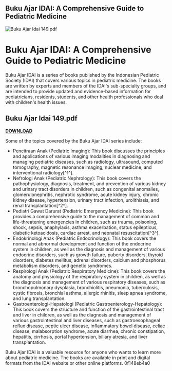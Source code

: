 ## Buku Ajar IDAI: A Comprehensive Guide to Pediatric Medicine

 
![Buku Ajar Idai 149.pdf](https://graswiatel.pl/img/cms/nowodvorski24/baner3%20280x374.jpg)

 
# Buku Ajar IDAI: A Comprehensive Guide to Pediatric Medicine
 
Buku Ajar IDAI is a series of books published by the Indonesian Pediatric Society (IDAI) that covers various topics in pediatric medicine. The books are written by experts and members of the IDAI's sub-specialty groups, and are intended to provide updated and evidence-based information for pediatricians, residents, students, and other health professionals who deal with children's health issues.
 
## Buku Ajar Idai 149.pdf


[**DOWNLOAD**](https://venemena.blogspot.com/?download=2tLTiT)

 
Some of the topics covered by the Buku Ajar IDAI series include:
 
- Pencitraan Anak (Pediatric Imaging): This book discusses the principles and applications of various imaging modalities in diagnosing and managing pediatric diseases, such as radiology, ultrasound, computed tomography, magnetic resonance imaging, nuclear medicine, and interventional radiology[^1^].
- Nefrologi Anak (Pediatric Nephrology): This book covers the pathophysiology, diagnosis, treatment, and prevention of various kidney and urinary tract disorders in children, such as congenital anomalies, glomerulonephritis, nephrotic syndrome, acute kidney injury, chronic kidney disease, hypertension, urinary tract infection, urolithiasis, and renal transplantation[^2^].
- Pediatri Gawat Darurat (Pediatric Emergency Medicine): This book provides a comprehensive guide to the management of common and life-threatening emergencies in children, such as trauma, poisoning, shock, sepsis, anaphylaxis, asthma exacerbation, status epilepticus, diabetic ketoacidosis, cardiac arrest, and neonatal resuscitation[^3^].
- Endokrinologi Anak (Pediatric Endocrinology): This book covers the normal and abnormal development and function of the endocrine system in children, as well as the diagnosis and management of various endocrine disorders, such as growth failure, puberty disorders, thyroid disorders, diabetes mellitus, adrenal disorders, calcium and phosphorus metabolism disorders, and genetic syndromes.
- Respirologi Anak (Pediatric Respiratory Medicine): This book covers the anatomy and physiology of the respiratory system in children, as well as the diagnosis and management of various respiratory diseases, such as bronchopulmonary dysplasia, bronchiolitis, pneumonia, tuberculosis, cystic fibrosis, bronchial asthma, allergic rhinitis, sleep apnea syndrome, and lung transplantation.
- Gastroenterologi-Hepatologi (Pediatric Gastroenterology-Hepatology): This book covers the structure and function of the gastrointestinal tract and liver in children,
as well as the diagnosis and management of various gastrointestinal and liver diseases,
such as gastroesophageal reflux disease,
peptic ulcer disease,
inflammatory bowel disease,
celiac disease,
malabsorption syndrome,
acute diarrhea,
chronic constipation,
hepatitis,
cirrhosis,
portal hypertension,
biliary atresia,
and liver transplantation.

Buku Ajar IDAI is a valuable resource for anyone who wants to learn more about pediatric medicine. The books are available in print and digital formats from the IDAI website or other online platforms.
 0f148eb4a0
